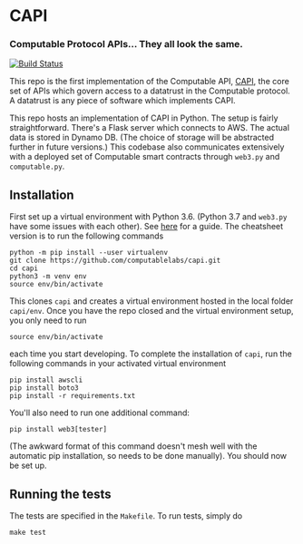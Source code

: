 # CAPI
### Computable Protocol APIs... They all look the same.
[![Build Status](https://travis-ci.org/computablelabs/capi.svg?branch=v3)](https://travis-ci.org/computablelabs/capi)

This repo is the first implementation of the Computable API,
[CAPI](https://computablelabs.github.io/compspec/docs/capi/), the core
set of APIs which govern access to a datatrust in the Computable
protocol. A datatrust is any piece of software which implements CAPI.

This repo hosts an implementation of CAPI in Python. The setup is
fairly straightforward. There's a Flask server which connects to AWS.
The actual data is stored in Dynamo DB. (The choice of storage will be
abstracted further in future versions.) This codebase also
communicates extensively with a deployed set of Computable smart
contracts through `web3.py` and `computable.py`.

## Installation

First set up a virtual environment with Python 3.6. (Python 3.7
and `web3.py` have some issues with each other). See
[here](https://packaging.python.org/guides/installing-using-pip-and-virtual-environments/)
for a guide. The cheatsheet version is to run the following commands

```
python -m pip install --user virtualenv
git clone https://github.com/computablelabs/capi.git
cd capi
python3 -m venv env
source env/bin/activate
```

This clones `capi` and creates a virtual environment hosted in the local folder
`capi/env`. Once you have the repo closed and the virtual environment setup,
you only need to run

```
source env/bin/activate
```

each time you start developing. To complete the installation of `capi`, run the
following commands in your activated virtual environment

```
pip install awscli
pip install boto3
pip install -r requirements.txt
```
You'll also need to run one additional command:
```
pip install web3[tester]
```
(The awkward format of this command doesn't mesh well with the
automatic pip installation, so needs to be done manually). You should
now be set up.

## Running the tests

The tests are specified in the `Makefile`. To run tests, simply do
```
make test
```
